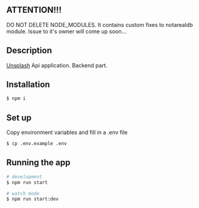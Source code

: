 ## ATTENTION!!!

DO NOT DELETE NODE_MODULES. It contains custom fixes to notarealdb module. Issue to it's owner will come up soon... 

## Description

[Unsplash](https://unsplash.com/) Api application. Backend part.

## Installation

```bash
$ npm i
```

## Set up
Copy environment variables and fill in a .env file

```bash
$ cp .env.example .env
```

## Running the app

```bash
# development
$ npm run start

# watch mode
$ npm run start:dev
```